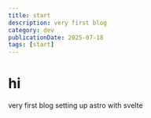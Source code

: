 ```yaml
---
title: start
description: very first blog
category: dev
publicationDate: 2025-07-18
tags: [start]
---
```


# hi

very first blog setting up astro with svelte